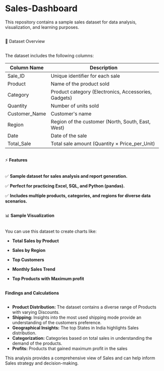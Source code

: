 # Sales-Dashboard

This repository contains a sample sales dataset  for data analysis, visualization, and learning purposes.
##
📂 Dataset Overview
##
The dataset includes the following columns:

| Column Name    | Description                                          |
| -------------- | ---------------------------------------------------- |
| Sale_ID        | Unique identifier for each sale                      |
| Product        | Name of the product sold                             |
| Category       | Product category (Electronics, Accessories, Gadgets) |
| Quantity       | Number of units sold                                 |
| Customer_Name  | Customer's name                                      |
| Region         | Region of the customer (North, South, East, West)    |
| Date           | Date of the sale                                     |
| Total_Sale     | Total sale amount (Quantity × Price_per_Unit)        |

##

⚡ **Features**
##
✅ **Sample dataset for sales analysis and report generation.**

✅ **Perfect for practicing Excel, SQL, and Python (pandas).**

✅ **Includes multiple products, categories, and regions for diverse data scenarios.**

##

📊 **Sample Visualization**
##
You can use this dataset to create charts like:
 
- **Total Sales by Product**

- **Sales by Region**

- **Top Customers**

- **Monthly Sales Trend**

- **Top Products with Maximum profit**
##
 **Findings and Calculations**
##
- **Product Distribution:** The dataset contains a diverse range of Products with varying Discounts.
- **Shipping:** Insights into the most used shipping mode provide an understanding of the customers preference.
- **Geographical Insights:** The top States in India  highlights Sales distribution.
- **Categorization:**  Categories based on total sales in understanding the demand of the products.
- **Profits:** Products that gained maximum profit in the sales

This analysis provides a comprehensive view of Sales  and can help inform Sales strategy and decision-making.


